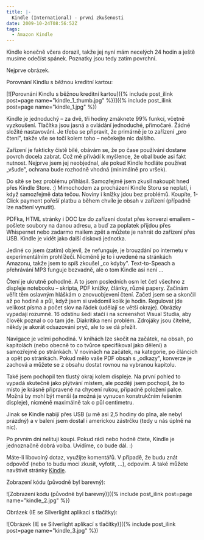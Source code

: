 ```yaml
---
title: |-
  Kindle (International) - první zkušenosti
date: 2009-10-24T08:56:52Z
tags:
  - Amazon Kindle
---
```

Kindle konečně včera dorazil, takže jej nyní mám necelých 24 hodin a ještě musíme odečíst spánek. Poznatky jsou tedy zatím povrchní.

Nejprve obrázek.

Porovnání Kindlu s běžnou kreditní kartou:

[![Porovnání Kindlu s běžnou kreditní kartou]({% include post_ilink post=page name="kindle_1_thumb.jpg" %})]({% include post_ilink post=page name="kindle_1.jpg" %})

Kindle je jednoduchý – za dvě, tři hodiny zmáknete 99% funkcí, včetně vyzkoušení. Tlačítka jsou jasná a ovládání jednoduché, přímočaré. Žádné složité nastavování. Je třeba se připravit, že primárně je to zařízení „pro čtení", takže vše se točí kolem toho – nečekejte nic dalšího.

Zařízení je fakticky čistě bílé, obávám se, že po čase používání dostane povrch docela zabrat. Což mě přivádí k myšlence, že obal bude asi fakt nutnost. Nejprve jsem jej neobjednal, ale pokud Kindle hodláte používat „všude", ochrana bude rozhodně vhodná (minimálně pro vršek).

Do sítě se bez problému přihlásil. Samozřejmě jsem zkusil nakoupit hned přes Kindle Store. :) Mimochodem za procházení Kindle Storu se neplatí, i když samozřejmě data tečou. Noviny i knížky jdou bez problémů. Koupíte, 1-Click payment pořeší platbu a během chvíle je obsah v zařízení (případně lze načtení vynutit).

PDFka, HTML stránky i DOC lze do zařízení dostat přes konverzi emailem – pošlete soubory na danou adresu, a buď za poplatek přijdou přes Whispernet nebo zadarmo mailem zpět a můžete je nahrát do zařízení přes USB. Kindle je vidět jako další disková jednotka.

Jediné co jsem (zatím) objevil, že nefunguje, je brouzdání po internetu v experimentálním prohlížeči. Nicméně je to i uvedené na stránkách Amazonu, takže jsem to spíš zkoušel „co kdyby". Text-to-Speach a přehrávání MP3 funguje bezvadně, ale o tom Kindle asi není ...

Čtení je ukrutně pohodlné. A to jsem posledních osm let četl všechno z displeje notebooku – skripta, PDF knížky, články, různé papery. Začínám věřit těm oslavným hláškám o znovuobjevení čtení. Začetl jsem se a skončil až po hodině a půl, když jsem si uvědomil kolik je hodin. Regulovat jde velikost písma a počet slov na řádek (udělají se větší okraje). Obrázky vypadají rozumně. 16 odstínu šedi stačí i na screenshot Visual Studia, aby člověk poznal o co tam jde. Diakritika není problém. Zdrojáky jsou čitelné, někdy je akorát odsazování pryč, ale to se dá přežít.

Navigace je velmi pohodlná. V knihách lze skočit na začátek, na obsah, po kapitolách (nebo obecně to co tvůrce specifikoval jako dělení) a samozřejmě po stránkách. V novinách na začátek, na kategorie, po článcích a opět po stránkách. Pokud mělo vaše PDF obsah s „odkazy", konverze je zachová a můžete se z obsahu dostat rovnou na vybranou kapitolu.

Také jsem pochopil ten tlustý okraj kolem displeje. Na první pohled to vypadá skutečně jako plýtvání místem, ale později jsem pochopil, že to místo je krásně připravené na chycení rukou, případně položení palce. Možná by mohl být menší (a možná je vynucen konstrukčním řešením displeje), nicméně maximálně tak o půl centimetru.

Jinak se Kindle nabijí přes USB (u mě asi 2,5 hodiny do plna, ale nebyl prázdný) a v balení jsem dostal i americkou zástrčku (tedy u nás úplně na nic).

Po prvním dni nelituji koupi. Pokud rádi nebo hodně čtete, Kindle je jednoznačně dobrá volba. Uvidíme, co bude dál. :)

Máte-li libovolný dotaz, využijte komentářů.  V případě, že budu znát odpověď (nebo to budu moci zkusit, vyfotit, ...), odpovím. A také můžete navštívit stránky [Kindle][1].

Zobrazení kódu (původně byl barevný):

![Zobrazení kódu (původně byl barevný)]({% include post_ilink post=page name="kindle_2.jpg" %})

Obrázek (IE se Silverlight aplikací s tlačítky):

![Obrázek (IE se Silverlight aplikací s tlačítky)]({% include post_ilink post=page name="kindle_3.jpg" %})

[1]: http://www.amazon.com/kindle